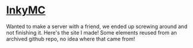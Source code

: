 # [InkyMC](http://www.inkymc.com)

Wanted to make a server with a friend, we ended up screwing around and not finishing it. Here's the site I made! Some elements reused from an archived github repo, no idea where that came from!
